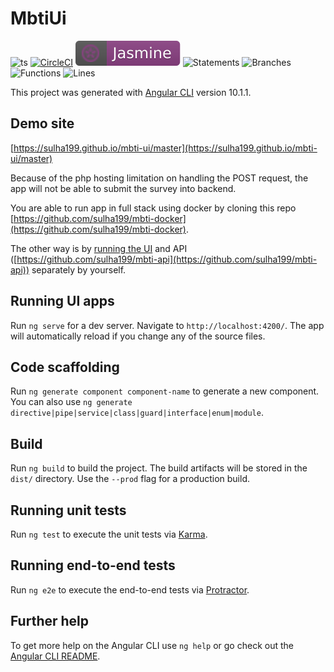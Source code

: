 # MbtiUi

![ts](https://badgen.net/badge/Built%20With/TypeScript/blue)
[![CircleCI](https://circleci.com/gh/sulha199/mbti-ui.svg?style=shield)](https://circleci.com/gh/sulha199/mbti-ui)
![](https://github.com/aleen42/badges/raw/master/src/jasmine.svg)
![Statements](https://img.shields.io/badge/statements-98.75%25-brightgreen.svg)
![Branches](https://img.shields.io/badge/branches-51.72%25-red.svg)
![Functions](https://img.shields.io/badge/functions-96.3%25-brightgreen.svg)
![Lines](https://img.shields.io/badge/lines-98.57%25-brightgreen.svg)

This project was generated with [Angular CLI](https://github.com/angular/angular-cli) version 10.1.1.

## Demo site

[https://sulha199.github.io/mbti-ui/master](https://sulha199.github.io/mbti-ui/master)

Because of the php hosting limitation on handling the POST request, the app will not be able to submit the survey into backend.

You are able to run app in full stack using docker by cloning this repo [https://github.com/sulha199/mbti-docker](https://github.com/sulha199/mbti-docker).

The other way is by [running the UI](##running-ui-apps) and API ([https://github.com/sulha199/mbti-api](https://github.com/sulha199/mbti-api)) separately by yourself.

## Running UI apps

Run `ng serve` for a dev server. Navigate to `http://localhost:4200/`. The app will automatically reload if you change any of the source files.

## Code scaffolding

Run `ng generate component component-name` to generate a new component. You can also use `ng generate directive|pipe|service|class|guard|interface|enum|module`.

## Build

Run `ng build` to build the project. The build artifacts will be stored in the `dist/` directory. Use the `--prod` flag for a production build.

## Running unit tests

Run `ng test` to execute the unit tests via [Karma](https://karma-runner.github.io).

## Running end-to-end tests

Run `ng e2e` to execute the end-to-end tests via [Protractor](http://www.protractortest.org/).

## Further help

To get more help on the Angular CLI use `ng help` or go check out the [Angular CLI README](https://github.com/angular/angular-cli/blob/master/README.md).
